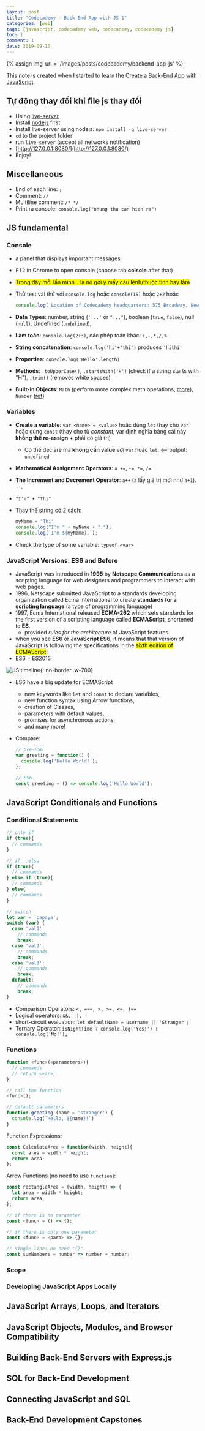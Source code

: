 ```yaml
---
layout: post
title: "Codecademy - Back-End App with JS 1"
categories: [web]
tags: [javascript, codecademy web, codecademy, codecademy js]
toc: 1
comment: 1
date: 2019-09-10
---
```


{% assign img-url = '/images/posts/codecademy/backend-app-js' %}

This note is created when I started to learn the [Create a Back-End App with JavaScript](https://www.codecademy.com/learn/paths/create-a-back-end-app-with-javascript).

## Tự động thay đổi khi file js thay đổi

- Using [live-server](https://github.com/tapio/live-server)
- Install [nodejs](https://nodejs.org/en/download/) first.
- Install live-server using nodejs: `npm install -g live-server`
- `cd` to the project folder
- run `live-server` (accept all networks notification)
- [http://127.0.0.1:8080/](http://127.0.0.1:8080/)
- Enjoy!

## Miscellaneous

- End of each line: `;`
- Comment: `//`
- Multiline comment: `/* */`
- Print ra console: `console.log("nhung thu can hien ra")`

## JS fundamental

### Console

- a panel that displays important messages
- <kbd>F12</kbd> in Chrome to open console (choose tab **colsole** after that)
- <mark>Trong đây mỗi lần mình `.` là nó gợi ý mấy câu lệnh/thuộc tính hay lắm</mark>
- Thử test vài thứ với `console.log` hoặc `console(15)` hoặc `2+2` hoặc

  ~~~ js
  console.log('Location of Codecademy headquarters: 575 Broadway, New York City');
  ~~~

- **Data Types**: number, string (`'...'` or `"..."`), boolean (`true`, `false`), null (`null`), Undefined (`undefined`), 
- **Làm toán**: `console.log(2+3)`, các phép toán khác: `+,-,*,/,%`
- **String concatenation**: `console.log('hi'+'thi')` produces `'hithi'`
- **Properties**: `console.log('Hello'.length)`
- **Methods**: `.toUpperCase()`, `.startsWith('H')` (check if a string starts with "H"), `.trim()` (removes white spaces)
- **Built-in Objects**: `Math` (perform more complex math operations, [more](https://developer.mozilla.org/en-US/docs/Web/JavaScript/Reference/Global_Objects/Math)), `Number` ([ref](https://developer.mozilla.org/en-US/docs/Web/JavaScript/Reference/Global_Objects/Number))

### Variables

- **Create a variable**: `var <name> = <value>` hoặc dùng `let` thay cho `var` hoặc dùng `const` (thay cho từ *constant*, var định nghĩa bằng cái này **không thể re-assign** + phải có giá trị)
  - Có thể declare mà **không cần value** với `var` hoặc `let`. <-- output: `undefined`
- **Mathematical Assignment Operators**: `a +=`, `-=`, `*=`, `/=`.
- **The Increment and Decrement Operator**: `a++` (`a` lấy giá trị mới như `a+1`). `--`.
- `"I'm" + "Thi"`
- Thay thế string có 2 cách:

  ~~~ js
  myName = "Thi"
  console.log("I'm " + myName + ".");
  console.log(`I'm ${myName}.`);
  ~~~

- Check the type of some variable: `typeof <var>`

### JavaScript Versions: ES6 and Before

- JavaScript was introduced in **1995** by **Netscape Communications** as a scripting language for web designers and programmers to interact with web pages. 
- 1996, Netscape submitted JavaScript to a standards developing organization called Ecma International to create **standards for a scripting language** (a type of programming language)
- 1997, Ecma International released **ECMA-262** which sets standards for the first version of a scripting language called **ECMAScript**, shortened to **ES**.
  - provided *rules for the architecture* of JavaScript features
-  when you see **ES6** or **JavaScript ES6**, it means that that version of JavaScript is following the specifications in the <mark>sixth edition of ECMAScript</mark>!
-  ES6 = ES2015

![JS timeline]({{img-url}}/javascript_timeline.svg){:.no-border .w-700}

- ES6 have a big update for ECMAScript
  - new keywords like `let` and `const` to declare variables,
  - new function syntax using Arrow functions,
  - creation of Classes,
  - parameters with default values,
  - promises for asynchronous actions,
  - and many more!

- Compare:

  ~~~ js
  // pre-ES6
  var greeting = function() {
    console.log('Hello World!');  
  };
  
  // ES6
  const greeting = () => console.log('Hello World'); 
  ~~~

## JavaScript Conditionals and Functions

### Conditional Statements

~~~ js
// only if
if (true){
  // commands
}

// if...else
if (true){
  // commands
} else if (true){
  // commands
} else{
  // commands
}

// switch
let var = 'papaya';
switch (var) {
  case 'val1':
    // commands
    break;
  case 'val2':
    // commands
    break;
  case 'val3':
    // commands
    break;
  default:
    // commands
    break;
}
~~~

- Comparison Operators: `<, ===, >, >=, <=, !==` 
- Logical operators: `&&, ||, !`
- short-circuit evaluation: `let defaultName = username || 'Stranger';`
- Ternary Operator: `isNightTime ? console.log('Yes!') : console.log('No!');`

### Functions

~~~ js
function <func>(<parameters>){
  // commands
  // return <var>;
}

// call the function
<func>();

// default parameters
function greeting (name = 'stranger') {
  console.log(`Hello, ${name}!`)
}
~~~

Function Expressions:

~~~ js
const CalculateArea = function(width, height){
  const area = width * height;
  return area;
};
~~~

Arrow Functions (no need to use `function`):

~~~ js
const rectangleArea = (width, height) => {
  let area = width * height;
  return area;
};

// if there is no parameter
const <func> = () => {};

// if there is only one parameter
const <func> = <para> => {};

// single line: no need "{}"
const sumNumbers = number => number + number;
~~~

### Scope

### Developing JavaScript Apps Locally

## JavaScript Arrays, Loops, and Iterators


## JavaScript Objects, Modules, and Browser Compatibility

## Building Back-End Servers with Express.js

## SQL for Back-End Development


## Connecting JavaScript and SQL


## Back-End Development Capstones

